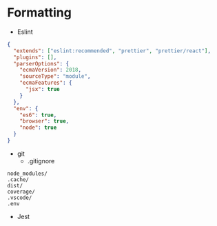 # Formatting
- Eslint
```json
{
  "extends": ["eslint:recommended", "prettier", "prettier/react"],
  "plugins": [],
  "parserOptions": {
    "ecmaVersion": 2018,
    "sourceType": "module",
    "ecmaFeatures": {
      "jsx": true
    }
  },
  "env": {
    "es6": true,
    "browser": true,
    "node": true
  }
}

```

- git
  - .gitignore
```
node_modules/
.cache/
dist/
coverage/
.vscode/
.env
```

- Jest